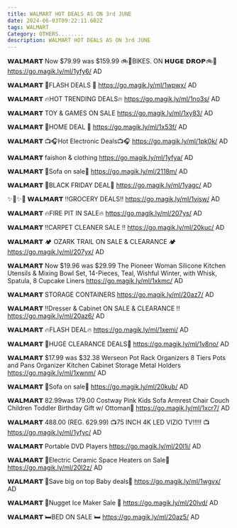 ```yaml
---
title: WALMART HOT DEALS AS ON 3rd JUNE
date: 2024-06-03T09:22:11.602Z
tags: WALMART
Category: OTHERS........
description: WALMART HOT DEALS AS ON 3rd JUNE
---
```

𝗪𝗔𝗟𝗠𝗔𝗥𝗧 
Now $79.99 was $159.99
🚲🚴BIKES. ON
 𝗛𝗨𝗚𝗘 𝗗𝗥𝗢𝗣🚲🚴
https://go.magik.ly/ml/1yfy6/
AD

𝗪𝗔𝗟𝗠𝗔𝗥𝗧 
🌟FLASH DEALS 🌟
https://go.magik.ly/ml/1wpwx/
AD

𝗪𝗔𝗟𝗠𝗔𝗥𝗧 
🔥HOT TRENDING DEALS🔥
https://go.magik.ly/ml/1no3s/
AD

𝗪𝗔𝗟𝗠𝗔𝗥𝗧 
TOY & GAMES ON SALE
https://go.magik.ly/ml/1xy83/
AD

𝗪𝗔𝗟𝗠𝗔𝗥𝗧 
🌟HOME DEAL 🌟
https://go.magik.ly/ml/1x53f/
AD

𝗪𝗔𝗟𝗠𝗔𝗥𝗧 
📺🎧Hot Electronic Deals📺🎧
https://go.magik.ly/ml/1pk0k/
AD

𝗪𝗔𝗟𝗠𝗔𝗥𝗧 
faishon & clothing 
https://go.magik.ly/ml/1yfya/
AD

𝗪𝗔𝗟𝗠𝗔𝗥𝗧 
🌟Sofa on sale🌟
https://go.magik.ly/ml/2118m/
AD

𝗪𝗔𝗟𝗠𝗔𝗥𝗧 
🚨BLACK FRIDAY DEAL🚨 
https://go.magik.ly/ml/1yagc/
AD

✨🌟✨🌟
𝗪𝗔𝗟𝗠𝗔𝗥𝗧 
‼️GROCERY DEALS‼️
https://go.magik.ly/ml/1visw/
AD

𝗪𝗔𝗟𝗠𝗔𝗥𝗧 
🔥FIRE PIT IN SALE🔥
https://go.magik.ly/ml/207ys/
AD

𝗪𝗔𝗟𝗠𝗔𝗥𝗧 
‼️CARPET CLEANER SALE ‼️
https://go.magik.ly/ml/20kuc/
AD

𝗪𝗔𝗟𝗠𝗔𝗥𝗧
🏕️ OZARK TRAIL ON SALE & CLEARANCE 🏕️
https://go.magik.ly/ml/207yx/
AD

𝗪𝗔𝗟𝗠𝗔𝗥𝗧 
Now $19.96 was $29.99
The Pioneer Woman Silicone Kitchen Utensils & Mixing Bowl Set, 14-Pieces, Teal, Wishful Winter, with Whisk, Spatula, 8 Cupcake Liners
https://go.magik.ly/ml/1xkmc/
AD

𝗪𝗔𝗟𝗠𝗔𝗥𝗧 
STORAGE CONTAINERS 
https://go.magik.ly/ml/20az7/
AD

𝗪𝗔𝗟𝗠𝗔𝗥𝗧 
‼️Dresser & Cabinet  ON SALE & CLEARANCE ‼️
https://go.magik.ly/ml/20az6/
AD

𝗪𝗔𝗟𝗠𝗔𝗥𝗧
🔥FLASH DEAL🔥
https://go.magik.ly/ml/1xemi/
AD

𝗪𝗔𝗟𝗠𝗔𝗥𝗧 
🚨HUGE  CLEARANCE DEALS🚨
https://go.magik.ly/ml/1v8no/
AD

𝗪𝗔𝗟𝗠𝗔𝗥𝗧 
$17.99 was $32.38
Werseon Pot Rack Organizers 8 Tiers Pots and Pans Organizer Kitchen Cabinet Storage Metal Holders
https://go.magik.ly/ml/1xwnm/
AD

𝗪𝗔𝗟𝗠𝗔𝗥𝗧 
🌟Sofa on sale🌟
https://go.magik.ly/ml/20kub/
AD 

𝗪𝗔𝗟𝗠𝗔𝗥𝗧 
82.99was 179.00
Costway Pink Kids Sofa Armrest Chair Couch Children Toddler Birthday Gift w/ Ottoman💝
https://go.magik.ly/ml/1xcr7/
AD

 𝗪𝗔𝗟𝗠𝗔𝗥𝗧 
488.00 (REG. 629.99)
📺75 INCH 4K LED VIZIO TV!!!!! 📺
https://go.magik.ly/ml/1yfyc/
AD

𝗪𝗔𝗟𝗠𝗔𝗥𝗧 
 Portable DVD Players 
https://go.magik.ly/ml/20l1i/
AD

𝗪𝗔𝗟𝗠𝗔𝗥𝗧 
🌟Electric Ceramic Space Heaters
on Sale🌟
https://go.magik.ly/ml/20l2z/
AD

𝗪𝗔𝗟𝗠𝗔𝗥𝗧 
🌟Save big on top Baby deals🌟
https://go.magik.ly/ml/1wgvx/
AD

𝗪𝗔𝗟𝗠𝗔𝗥𝗧 
🧊Nugget Ice Maker Sale 🧊
https://go.magik.ly/ml/20lvd/
AD

𝗪𝗔𝗟𝗠𝗔𝗥𝗧 
🛏️BED ON SALE 🛏️
https://go.magik.ly/ml/20az5/
AD
